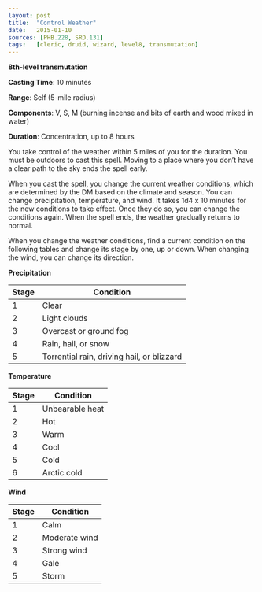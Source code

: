 ```yaml
---
layout: post
title:  "Control Weather"
date:   2015-01-10
sources: [PHB.228, SRD.131]
tags:   [cleric, druid, wizard, level8, transmutation]
---
```


**8th-level transmutation**

**Casting Time**: 10 minutes

**Range**: Self (5-mile radius)

**Components**: V, S, M (burning incense and bits of earth and wood mixed in water)

**Duration**: Concentration, up to 8 hours

You take control of the weather within 5 miles of you for the duration. You must be outdoors to cast this spell. Moving to a place where you don’t have a clear path to the sky ends the spell early.

When you cast the spell, you change the current weather conditions, which are determined by the DM based on the climate and season. You can change precipitation, temperature, and wind. It takes 1d4 x 10 minutes for the new conditions to take effect. Once they do so, you can change the conditions again. When the spell ends, the weather gradually returns to normal.

When you change the weather conditions, find a current condition on the following tables and change its stage by one, up or down. When changing the wind, you can change its direction.

**Precipitation**

|Stage|Condition|
|-|-|
| 1 | Clear |
| 2 | Light clouds |
| 3 | Overcast or ground fog |
| 4 | Rain, hail, or snow |
| 5 | Torrential rain, driving hail, or blizzard |

**Temperature**

|Stage|Condition|
|-|-|
| 1 | Unbearable heat |
| 2 | Hot |
| 3 | Warm |
| 4 | Cool |
| 5 | Cold |
| 6 | Arctic cold |

**Wind**

|Stage|Condition|
|-|-|
| 1 | Calm |
| 2 | Moderate wind |
| 3 | Strong wind |
| 4 | Gale |
| 5 | Storm |
